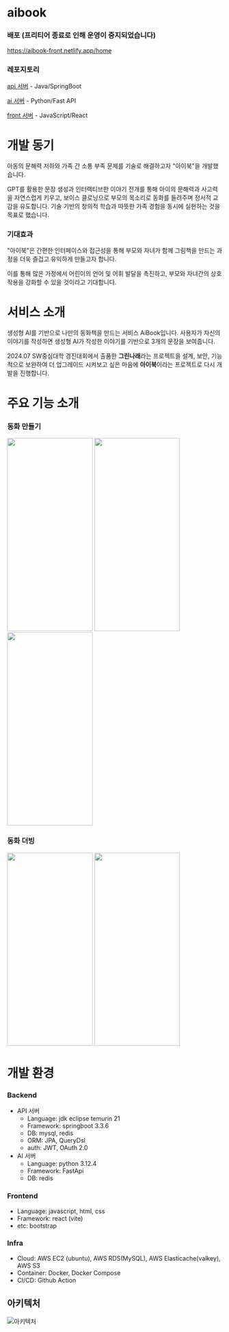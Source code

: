 

# aibook
### 배포 (프리티어 종료로 인해 운영이 중지되었습니다)
https://aibook-front.netlify.app/home
### 레포지토리
[api 서버](https://github.com/kkkkimtaehyeon/aibook_api) - Java/SpringBoot

[ai 서버](https://github.com/kkkkimtaehyeon/aibook_ai) - Python/Fast API

[front 서버](https://github.com/kkkkimtaehyeon/aibook_front) - JavaScript/React
# 개발 동기

아동의 문해력 저하와 가족 간 소통 부족 문제를 기술로 해결하고자 
"아이북"을 개발했습니다.

GPT를 활용한 문장 생성과 인터랙티브한 이야기 전개를 통해 아이의 
문해력과 사고력을 자연스럽게 키우고, 보이스 클로닝으로 부모의 목소리로 동화를 들려주며 정서적 교감을 유도합니다.
기술 기반의 창의적 학습과 따뜻한 가족 경험을 동시에 실현하는 것을 목표로 했습니다.

### 기대효과

"아이북"은 간편한 인터페이스와 접근성을 통해 부모와 자녀가 함께 그림책을 만드는 과정을 더욱 즐겁고 유익하게 만들고자 합니다. 

이를 통해 많은 가정에서 어린이의 언어 및 어휘 발달을 촉진하고, 부모와 자녀간의 상호작용을 강화할 수 있을 것이라고 기대합니다.

# 서비스 소개
생성형 AI를 기반으로 나만의 동화책을 만드는 서비스 AiBook입니다. 사용자가 자신의 이야기를 작성하면 생성형 AI가 작성한 이야기를 기반으로 3개의 문장을 보여줍니다.

2024.07 SW중심대학 경진대회에서 출품한 **그린나래**라는 프로젝트을 설계, 보안, 기능적으로 보완하여 더 업그레이드 시켜보고 싶은 마음에 **아이북**이라는 프로젝트로 다시 개발을 진행합니다.

# 주요 기능 소개
### 동화 만들기
<img src="https://github.com/user-attachments/assets/307ee4da-149a-445b-b9b0-f9d6ef8e6c07" width="200" height="450"/>
<img src="https://github.com/user-attachments/assets/9074b6e5-79d4-4623-97a8-1c683355d86f" width="200" height="450"/>
<img src="https://github.com/user-attachments/assets/38e0f3dd-2612-43f8-b825-2fd9aba04bb3" width="200" height="450"/>

### 동화 더빙
<img src="https://github.com/user-attachments/assets/4c4c29c8-1357-4633-83f1-753cccfa99ca" width="200" height="450"/>
<img src="https://github.com/user-attachments/assets/ed991fdd-16df-4cc0-92ba-7cfc60c9da83" width="200" height="450"/>


# 개발 환경
### Backend

- API 서버
    - Language: jdk eclipse temurin 21
    - Framework: springboot 3.3.6
    - DB: mysql, redis
    - ORM: JPA, QueryDsl
    - auth:  JWT, OAuth 2.0
- AI 서버
    - Language: python 3.12.4
    - Framework: FastApi
    - DB: redis
### Frontend
- Language: javascript, html, css
- Framework: react (vite)
- etc: bootstrap

### Infra
- Cloud: AWS EC2 (ubuntu), AWS RDS(MySQL), AWS Elasticache(valkey), AWS S3
- Container: Docker, Docker Compose
- CI/CD: Github Action

## 아키텍처
![아키텍처](https://github.com/user-attachments/assets/7ded3663-b4ab-4225-9772-753f9f29ace3)

